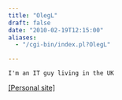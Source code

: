 ```yaml
---
title: "OlegL"
draft: false
date: "2010-02-19T12:15:00"
aliases:
  - "/cgi-bin/index.pl?OlegL"

---
```

    I'm an IT guy living in the UK

[\[Personal site\]](http://oleg.utou.ch)
